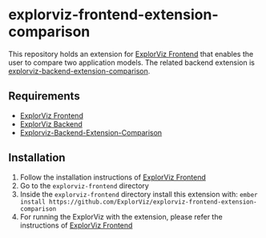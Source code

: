 # explorviz-frontend-extension-comparison

This repository holds an extension for [ExplorViz Frontend](https://github.com/ExplorViz/explorviz-frontend) that enables the user to compare two application models.
The related backend extension is [explorviz-backend-extension-comparison](https://github.com/ExplorViz/explorviz-backend-extension-comparison).


## Requirements
- [ExplorViz Frontend](https://github.com/ExplorViz/explorviz-frontend)
- [ExplorViz Backend](https://github.com/ExplorViz/explorviz-backend)
- [Explorviz-Backend-Extension-Comparison](https://github.com/ExplorViz/explorviz-backend-extension-comparison)

## Installation
1. Follow the installation instructions of [ExplorViz Frontend](https://github.com/ExplorViz/explorviz-frontend)
2. Go to the `explorviz-frontend` directory
3. Inside the `explorviz-frontend` directory install this extension with: `ember install https://github.com/ExplorViz/explorviz-frontend-extension-comparison`
4. For running the ExplorViz with the extension, please refer the instructions of [ExplorViz Frontend](https://github.com/ExplorViz/explorviz-frontend)

